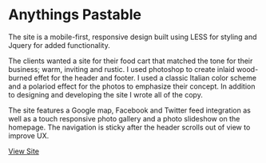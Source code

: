 # Anythings Pastable

The site is a mobile-first, responsive design built using LESS for styling and Jquery for added functionality. 

The clients wanted a site for their food cart that matched the tone for their business; warm, inviting and rustic. I used photoshop to create inlaid wood-burned effet for the header and footer. I used a classic Italian color scheme and a polariod effect for the photos to emphasize their concept. In addition to designing and developing the site I wrote all of the copy.

The site features a Google map, Facebook and Twitter feed integration as well as a touch responsive photo gallery and a photo slideshow on the homepage. The navigation is sticky after the header scrolls out of view to improve UX.

[View Site](http://joshboyan.com/anythings-pastable/buzz.html)